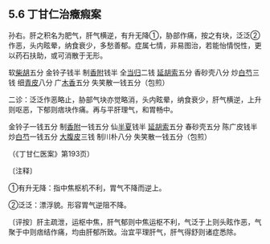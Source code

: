 ## 5.6 丁甘仁治癥瘕案

孙右。肝之积名为肥气，肝气横逆，有升无降①，胁部作痛，按之有块，泛泛②作恶，头内眩晕，纳食衰少，多愁善郁。症属七情，非易图治，若能怡情悦性，更以药石扶助，或可消散于无形。

软[柴胡](https://www.gmzyjc.com/read/bc/bc01-1.2.9.0.0.md)五分 金铃子钱半 制[香附](https://www.gmzyjc.com/read/bc/bc11-0.0.4.0.0.md)钱半 全[当归](https://www.gmzyjc.com/read/bc/bc17-0.3.3.0.0.md)二钱 [延胡索](https://www.gmzyjc.com/read/bc/bc12-0.0.2.0.0.md)五分 香砂壳八分 炒[白芍](https://www.gmzyjc.com/read/bc/bc17-0.3.4.0.0.md)三钱 细[青皮](https://www.gmzyjc.com/read/bc/bc11-0.0.2.0.0.md)八分 广[木香](https://www.gmzyjc.com/read/bc/bc11-0.0.5.0.0.md)五分 失笑散一钱五分（包煎）

二诊：泛泛作恶略止，胁部气块亦觉略消，头内眩晕，纳食衰少，肝气横逆，上升则呕恶，下郁则痞块作痛。再与平肝理气，和胃畅中。

金铃子一钱五分 制[香附](https://www.gmzyjc.com/read/bc/bc11-0.0.4.0.0.md)一钱五分 仙[半夏](https://www.gmzyjc.com/read/bc/bc16-0.1.1.0.0.md)钱半 [延胡索](https://www.gmzyjc.com/read/bc/bc12-0.0.2.0.0.md)五分 春砂壳五分 陈广皮钱半 炒[白芍](https://www.gmzyjc.com/read/bc/bc17-0.3.4.0.0.md)一钱五分 [大腹皮](https://www.gmzyjc.com/read/bc/bc11-0.0.15.0.0.md)三钱 制川朴八分 失笑散一钱五分（包煎）

（《丁甘仁医案》第193页）

〔注释〕

①有升无降：指中焦枢机不利，胃气不降而逆上。

②泛泛：漂浮貌。形容胃气逆阻不降。

〔评按〕肝主疏泄，运枢中焦，肝气郁则中焦运枢不利，气泛于上则头眩作恶，气聚于中则痞结作痛，均由肝郁所致。治宜平理肝气，肝气得舒则诸症悉除。
